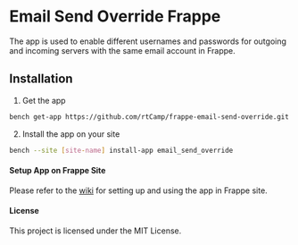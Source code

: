 # Email Send Override Frappe

The app is used to enable different usernames and passwords for outgoing and incoming servers with the same email account in Frappe.

## Installation

1. Get the app

```bash
bench get-app https://github.com/rtCamp/frappe-email-send-override.git
```

2. Install the app on your site

```bash
bench --site [site-name] install-app email_send_override
```

#### Setup App on Frappe Site

Please refer to the [wiki](https://github.com/rtCamp/frappe-email-send-override/wiki) for setting up and using the app in Frappe site.

#### License

This project is licensed under the MIT License.